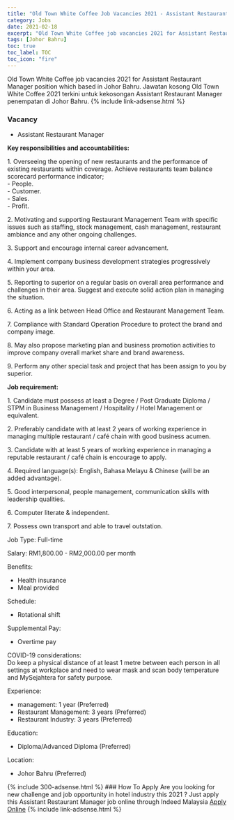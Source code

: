```yaml
---
title: "Old Town White Coffee Job Vacancies 2021 - Assistant Restaurant Manager" 
category: Jobs 
date: 2021-02-18 
excerpt: "Old Town White Coffee job vacancies 2021 for Assistant Restaurant Manager position which based in Johor Bahru. Jawatan kosong Old Town White Coffee 2021 terkini untuk kekosongan Assistant Restaurant Manager penempatan di Johor Bahru" 
tags: [Johor Bahru] 
toc: true 
toc_label: TOC 
toc_icon: "fire" 
--- 
```


Old Town White Coffee job vacancies 2021 for Assistant Restaurant Manager position which based in Johor Bahru. Jawatan kosong Old Town White Coffee 2021 terkini untuk kekosongan Assistant Restaurant Manager penempatan di Johor Bahru. 
{% include link-adsense.html %} 
### Vacancy 
- Assistant Restaurant Manager 
<div><p><b>Key responsibilities and accountabilities: </b></p><p>1. Overseeing the opening of new restaurants and the performance of existing restaurants within coverage. Achieve restaurants team balance scorecard performance indicator;<br>- People.<br>- Customer.<br>- Sales.<br>- Profit.</p><p>2. Motivating and supporting Restaurant Management Team with specific issues such as staffing, stock management, cash management, restaurant ambiance and any other ongoing challenges.</p><p>3. Support and encourage internal career advancement.</p><p>4. Implement company business development strategies progressively within your area.</p><p>5. Reporting to superior on a regular basis on overall area performance and challenges in their area. Suggest and execute solid action plan in managing the situation.</p><p>6. Acting as a link between Head Office and Restaurant Management Team.</p><p>7. Compliance with Standard Operation Procedure to protect the brand and company image.</p><p>8. May also propose marketing plan and business promotion activities to improve company overall market share and brand awareness.</p><p>9. Perform any other special task and project that has been assign to you by superior.</p><p><b>Job requirement: </b></p><p>1. Candidate must possess at least a Degree / Post Graduate Diploma / STPM in Business Management / Hospitality / Hotel Management or equivalent.</p><p>2. Preferably candidate with at least 2 years of working experience in managing multiple restaurant / caf&#233; chain with good business acumen.</p><p>3. Candidate with at least 5 years of working experience in managing a reputable restaurant / caf&#233; chain is encourage to apply.</p><p>4. Required language(s): English, Bahasa Melayu &amp; Chinese (will be an added advantage).</p><p>5. Good interpersonal, people management, communication skills with leadership qualities.</p><p>6. Computer literate &amp; independent.</p><p>7. Possess own transport and able to travel outstation.</p><p>Job Type: Full-time</p><p>Salary: RM1,800.00 - RM2,000.00 per month</p><p>Benefits:</p><ul><li>Health insurance</li><li>Meal provided</li></ul><p>Schedule:</p><ul><li>Rotational shift</li></ul><p>Supplemental Pay:</p><ul><li>Overtime pay</li></ul><p>COVID-19 considerations:<br>Do keep a physical distance of at least 1 metre between each person in all settings at workplace and need to wear mask and scan body temperature and MySejahtera for safety purpose.</p><p>Experience:</p><ul><li>management: 1 year (Preferred)</li><li>Restaurant Management: 3 years (Preferred)</li><li>Restaurant Industry: 3 years (Preferred)</li></ul><p>Education:</p><ul><li>Diploma/Advanced Diploma (Preferred)</li></ul><p>Location:</p><ul><li>Johor Bahru (Preferred)</li></ul></div> 
{% include 300-adsense.html %} 
### How To Apply 
Are you looking for new challenge and job opportunity in hotel industry this 2021 ?
Just apply this Assistant Restaurant Manager job online through Indeed Malaysia 
<a href="https://malaysia.indeed.com/viewjob?jk=9c6768c2267757ea" class="btn btn--info" target="_blank" rel="nofollow noopenner">Apply Online</a> 
{% include link-adsense.html %} 